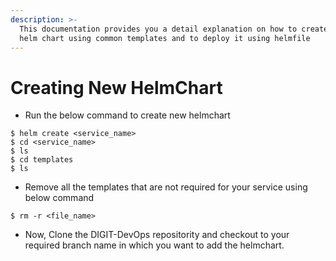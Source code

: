```yaml
---
description: >-
  This documentation provides you a detail explanation on how to create a new
  helm chart using common templates and to deploy it using helmfile
---
```


# Creating New HelmChart

* Run the below command to create new helmchart

```
$ helm create <service_name>
$ cd <service_name>
$ ls
$ cd templates
$ ls
```

* Remove all the templates that are not required for your service using below command

```
$ rm -r <file_name>
```

* Now, Clone the DIGIT-DevOps repositority and checkout to your required branch name in which you want to add the helmchart.
